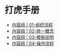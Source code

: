 # 打虎手册

- [内容组 | 01-组织流程](sop/01_sop.md)
- [内容组 | 02-统一概念](sop/02_sop.md)
- [内容组 | 03-模板说明](sop/03_sop.md)
- [内容组 | 04-操作流程](sop/04_sop.md)

